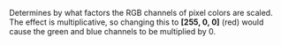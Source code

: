 Determines by what factors the RGB channels of pixel colors are scaled. The effect is multiplicative, so changing this to **\[255, 0, 0\]** (red) would cause the green and blue channels to be multiplied by 0.